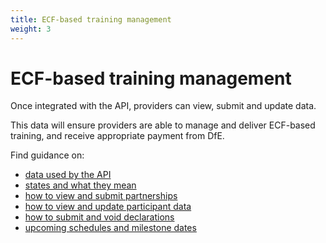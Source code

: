 ```yaml
---
title: ECF-based training management
weight: 3
---
```


# ECF-based training management

Once integrated with the API, providers can view, submit and update data. 

This data will ensure providers are able to manage and deliver ECF-based training, and receive appropriate payment from DfE.

Find guidance on: 

* [data used by the API](/api-reference/ecf/defintions-and-states)
* [states and what they mean](/api-reference/ecf/defintions-and-states/#data-states-and-what-they-mean)
* [how to view and submit partnerships](/api-reference/ecf/guidance/#confirm-view-and-update-partnerships)
* [how to view and update participant data](/api-reference/ecf/guidance/#view-and-update-participant-data)
* [how to submit and void declarations](/api-reference/ecf/guidance/#submit-view-and-void-declarations)
* [upcoming schedules and milestone dates](/api-reference/ecf/schedules-and-milestone-dates)